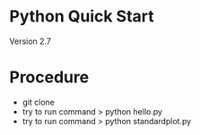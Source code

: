 # Python Quick Start
Version 2.7

# Procedure
* git clone
* try to run command > python hello.py
* try to run command > python standardplot.py